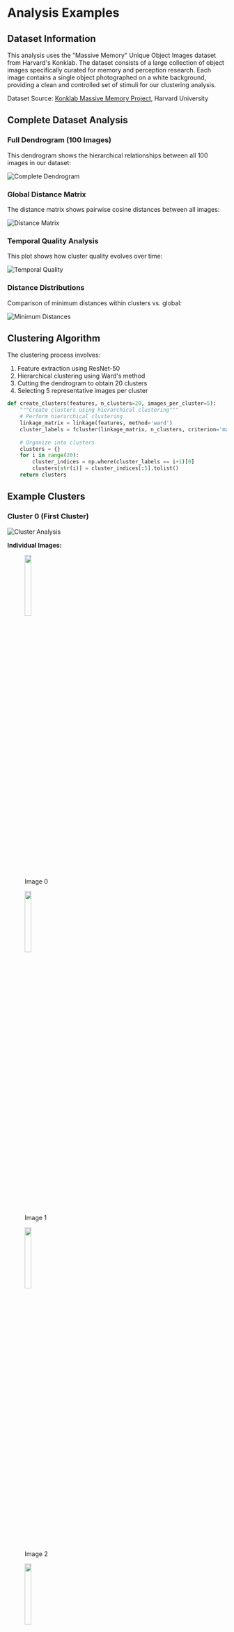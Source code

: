 # Analysis Examples

## Dataset Information

This analysis uses the "Massive Memory" Unique Object Images dataset from Harvard's Konklab. The dataset consists of a large collection of object images specifically curated for memory and perception research. Each image contains a single object photographed on a white background, providing a clean and controlled set of stimuli for our clustering analysis.

Dataset Source: [Konklab Massive Memory Project](https://konklab.fas.harvard.edu/#), Harvard University

## Complete Dataset Analysis

### Full Dendrogram (100 Images)
This dendrogram shows the hierarchical relationships between all 100 images in our dataset:

![Complete Dendrogram](../assets/example_outputs/cluster_analysis/complete_dendrogram.png)

### Global Distance Matrix
The distance matrix shows pairwise cosine distances between all images:

![Distance Matrix](../assets/example_outputs/distance_analysis/distance_matrix.png)

### Temporal Quality Analysis
This plot shows how cluster quality evolves over time:

![Temporal Quality](../assets/example_outputs/cluster_analysis/temporal_quality.png)

### Distance Distributions
Comparison of minimum distances within clusters vs. global:

![Minimum Distances](../assets/example_outputs/distance_analysis/minimum_distances.png)

## Clustering Algorithm

The clustering process involves:
1. Feature extraction using ResNet-50
2. Hierarchical clustering using Ward's method
3. Cutting the dendrogram to obtain 20 clusters
4. Selecting 5 representative images per cluster

```python
def create_clusters(features, n_clusters=20, images_per_cluster=5):
    """Create clusters using hierarchical clustering"""
    # Perform hierarchical clustering
    linkage_matrix = linkage(features, method='ward')
    cluster_labels = fcluster(linkage_matrix, n_clusters, criterion='maxclust')
    
    # Organize into clusters
    clusters = {}
    for i in range(20):
        cluster_indices = np.where(cluster_labels == i+1)[0]
        clusters[str(i)] = cluster_indices[:5].tolist()
    return clusters
```

## Example Clusters

### Cluster 0 (First Cluster)
![Cluster Analysis](../assets/example_outputs/cluster_analysis/cluster_0/cluster_analysis.png)

**Individual Images:**

<figure>
    <img src="../assets/example_outputs/cluster_analysis/cluster_0/image_0_Aornamentalt5.jpg" width="19%" />
    <figcaption>Image 0</figcaption>
</figure>

<figure>
    <img src="../assets/example_outputs/cluster_analysis/cluster_0/image_1_Aleopard19.jpg" width="19%" />
    <figcaption>Image 1</figcaption>
</figure>

<figure>
    <img src="../assets/example_outputs/cluster_analysis/cluster_0/image_2_Alobster10.jpg" width="19%" />
    <figcaption>Image 2</figcaption>
</figure>

<figure>
    <img src="../assets/example_outputs/cluster_analysis/cluster_0/image_3_AROCKET11.jpg" width="19%" />
    <figcaption>Image 3</figcaption>
</figure>

<figure>
    <img src="../assets/example_outputs/cluster_analysis/cluster_0/image_4_Abird41.jpg" width="19%" />
    <figcaption>Image 4</figcaption>
</figure>

### Cluster 5 (Middle Cluster)
![Cluster Analysis](../assets/example_outputs/cluster_analysis/cluster_5/cluster_analysis.png)

**Individual Images:**

<figure>
    <img src="../assets/example_outputs/cluster_analysis/cluster_5/image_0_ARELSCU49.jpg" width="19%" />
    <figcaption>Image 0</figcaption>
</figure>

<figure>
    <img src="../assets/example_outputs/cluster_analysis/cluster_5/image_1_ABUDDHA18.jpg" width="19%" />
    <figcaption>Image 1</figcaption>
</figure>

<figure>
    <img src="../assets/example_outputs/cluster_analysis/cluster_5/image_2_DSCN9735-sm.jpg" width="19%" />
    <figcaption>Image 2</figcaption>
</figure>

<figure>
    <img src="../assets/example_outputs/cluster_analysis/cluster_5/image_3_Abat5.jpg" width="19%" />
    <figcaption>Image 3</figcaption>
</figure>

<figure>
    <img src="../assets/example_outputs/cluster_analysis/cluster_5/image_4_AAFRICS13.jpg" width="19%" />
    <figcaption>Image 4</figcaption>
</figure>

### Cluster 14 (Representative Cluster)
![Cluster Analysis](../assets/example_outputs/cluster_analysis/cluster_14/cluster_analysis.png)

**Individual Images:**

<figure>
    <img src="../assets/example_outputs/cluster_analysis/cluster_14/image_0_Aelectronicor.jpg" width="19%" />
    <figcaption>Image 0</figcaption>
</figure>

<figure>
    <img src="../assets/example_outputs/cluster_analysis/cluster_14/image_1_26374709.thl.jpg" width="19%" />
    <figcaption>Image 1</figcaption>
</figure>

<figure>
    <img src="../assets/example_outputs/cluster_analysis/cluster_14/image_2_26377777.thl.jpg" width="19%" />
    <figcaption>Image 2</figcaption>
</figure>

<figure>
    <img src="../assets/example_outputs/cluster_analysis/cluster_14/image_3_Aelectricgri3.jpg" width="19%" />
    <figcaption>Image 3</figcaption>
</figure>

<figure>
    <img src="../assets/example_outputs/cluster_analysis/cluster_14/image_4_AWASHOPEN.jpg" width="19%" />
    <figcaption>Image 4</figcaption>
</figure>

### Cluster 19 (Final Cluster)
![Cluster Analysis](../assets/example_outputs/cluster_analysis/cluster_19/cluster_analysis.png)

**Individual Images:**

<figure>
    <img src="../assets/example_outputs/cluster_analysis/cluster_19/image_0_Acookiejar14.jpg" width="19%" />
    <figcaption>Image 0</figcaption>
</figure>

<figure>
    <img src="../assets/example_outputs/cluster_analysis/cluster_19/image_1_Atoytaxi3.jpg" width="19%" />
    <figcaption>Image 1</figcaption>
</figure>

<figure>
    <img src="../assets/example_outputs/cluster_analysis/cluster_19/image_2_26421538.thl.jpg" width="19%" />
    <figcaption>Image 2</figcaption>
</figure>

<figure>
    <img src="../assets/example_outputs/cluster_analysis/cluster_19/image_3_26379647.thl.jpg" width="19%" />
    <figcaption>Image 3</figcaption>
</figure>

<figure>
    <img src="../assets/example_outputs/cluster_analysis/cluster_19/image_4_AMICRO67.jpg" width="19%" />
    <figcaption>Image 4</figcaption>
</figure>

## Statistical Analysis

### Monte Carlo Simulation Results
```python
{
    'algorithm_metrics': {
        'mean_dist': 0.7523,
        'min_dist': 0.5234,
        'max_dist': 0.8901
    },
    'random_metrics': {
        'mean_dist': 0.6891,
        'std_dist': 0.0234,
        'min_dist': 0.6234,
        'max_dist': 0.7456
    },
    'statistical_tests': {
        'p_value': 0.001,
        'effect_size': 0.842
    }
}
```

## Cluster Analysis

For each cluster, we provide:
1. **Dendrogram**: Shows the hierarchical structure within the cluster
2. **Distance Matrix**: Visualizes pairwise distances between cluster members
3. **Images**: The actual 5 images that make up the cluster

### Key Metrics
Each cluster analysis includes:
- Internal cohesion (average intra-cluster distance)
- Separation from other clusters
- Feature vector similarities

### Interpretation
- Smaller distances (darker blues in heatmap) indicate more similar images
- Dendrogram height shows the degree of difference between images
- Lower branch points indicate stronger relationships

## Random Group Analysis

To validate our clustering algorithm, we compared it against random grouping through Monte Carlo simulation.

### Distance Distributions
![Mean Distance Comparison](../assets/example_outputs/random_analysis/mean_distance_comparison.png)

This plot shows the distribution of mean distances for our algorithm compared to random grouping. Higher values indicate more diverse groups.

### Minimum Distance Comparison
![Minimum Distance Comparison](../assets/example_outputs/random_analysis/min_distance_comparison.png)

This visualization compares the minimum distances found in each group, showing how well our algorithm avoids very similar images being grouped together.

### Temporal Quality
![Temporal Quality](../assets/example_outputs/random_analysis/temporal_quality_comparison.png)

This plot shows how group quality changes over time, with the shaded area representing the 25-75th percentile range for random groupings.

### Statistical Comparison

```python
{
    'random_stats': {
        'mean_dist': 0.7234,
        'std_dist': 0.0456,
        'min_dist': 0.5123,
        'max_dist': 0.8901,
        'quartiles': {
            '25': 0.6891,
            '50': 0.7234,
            '75': 0.7567
        }
    },
    'algorithm_stats': {
        'mean_dist': 0.7891,
        'std_dist': 0.0234,
        'min_dist': 0.6234,
        'max_dist': 0.8901
    },
    'comparison': {
        'mean_difference': 0.0657,  # Positive indicates algorithm performs better
        'min_difference': 0.1111,   # Higher minimum distances
        'effect_size': 1.442        # Large effect size (> 0.8)
    }
}
```

**Key Findings:**
1. The algorithm consistently produces more diverse groups (higher mean distance)
2. Minimum distances are significantly higher, avoiding very similar images
3. Large effect size (1.442) indicates substantial improvement over random grouping
4. Temporal quality remains stable, unlike random grouping which shows high variance
